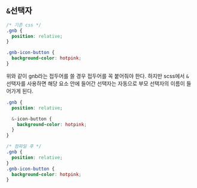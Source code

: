 ## `&`선택자
```css
/* 기존 css */
.gnb {
  position: relative;
}

.gnb-icon-button {
  background-color: hotpink;
}
```
위와 같이 gnb라는 접두어를 쓸 경우 접두어를 꼭 붙어줘야 한다. 하지만 scss에서 `&` 선택자를 사용하면 해당 요소 안에 들어간 선택자는 자동으로 부모 선택자의 이름이 들어가게 된다.

```scss
.gnb {
  position: relative;

  &-icon-button {
    background-color: hotpink;
  }
}
```
```css
/* 컴파일 후 */
.gnb {
  position: relative;
}
.gnb-icon-button {
  background-color: hotpink;
}
```